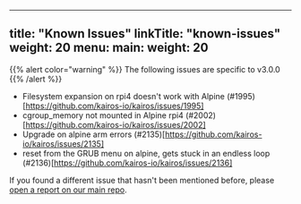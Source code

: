 
---
title: "Known Issues"
linkTitle: "known-issues"
weight: 20
menu:
  main:
    weight: 20
---

{{% alert color="warning" %}}
The following issues are specific to v3.0.0
{{% /alert %}}

- Filesystem expansion on rpi4 doesn't work with Alpine (#1995)[https://github.com/kairos-io/kairos/issues/1995]
- cgroup_memory not mounted in Alpine rpi4 (#2002)[https://github.com/kairos-io/kairos/issues/2002]
- Upgrade on alpine arm errors (#2135)[https://github.com/kairos-io/kairos/issues/2135]
- reset from the GRUB menu on alpine, gets stuck in an endless loop (#2136)[https://github.com/kairos-io/kairos/issues/2136]


If you found a different issue that hasn't been mentioned before, please [open a report on our main repo](https://github.com/kairos-io/kairos/issues/new).